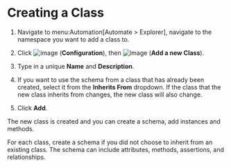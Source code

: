 # Creating a Class

1.  Navigate to menu:Automation\[Automate \> Explorer\], navigate to the
    namespace you want to add a class to.

2.  Click ![image](../images/1847.png) (**Configuration**), then
    ![image](../images/1862.png) (**Add a new Class**).

3.  Type in a unique **Name** and **Description**.

4.  If you want to use the schema from a class that has already been
    created, select it from the **Inherits From** dropdown. If the class
    that the new class inherits from changes, the new class will also
    change.

5.  Click **Add**.

The new class is created and you can create a schema, add instances and
methods.

<div class="note">

For each class, create a schema if you did not choose to inherit from an
existing class. The schema can include attributes, methods, assertions,
and relationships.

</div>
